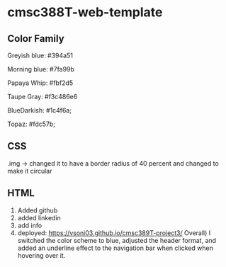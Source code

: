 # cmsc388T-web-template

## Color Family
Greyish blue: #394a51

Morning blue: #7fa99b

Papaya Whip: #fbf2d5

Taupe Gray: #f3c486e6

BlueDarkish: #1c4f6a;

Topaz: #fdc57b;



## CSS
.img -> changed it to have a border radius of 40 percent and changed to make it circular 


## HTML
1) Added github 
2) added linkedin
3) add info 
4) deployed: https://vsoni03.github.io/cmsc389T-project3/
Overall) I switched the color scheme to blue, adjusted the header format, and added an underline effect to the navigation bar when clicked when hovering over it. 
